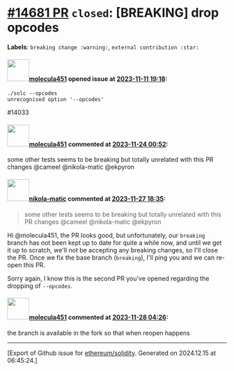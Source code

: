 # [\#14681 PR](https://github.com/ethereum/solidity/pull/14681) `closed`: [BREAKING] drop opcodes
**Labels**: `breaking change :warning:`, `external contribution :star:`


#### <img src="https://avatars.githubusercontent.com/u/41552663?u=63a08ff398d55cdb397822cfe0ca310953392e9d&v=4" width="50">[molecula451](https://github.com/molecula451) opened issue at [2023-11-11 19:18](https://github.com/ethereum/solidity/pull/14681):

```
./solc --opcodes
unrecognised option '--opcodes'
```

#14033 

#### <img src="https://avatars.githubusercontent.com/u/41552663?u=63a08ff398d55cdb397822cfe0ca310953392e9d&v=4" width="50">[molecula451](https://github.com/molecula451) commented at [2023-11-24 00:52](https://github.com/ethereum/solidity/pull/14681#issuecomment-1825029730):

some other tests seems to be breaking but totally unrelated with this PR changes @cameel  @nikola-matic @ekpyron

#### <img src="https://avatars.githubusercontent.com/u/4415530?u=dc3db70e8fbd03f92ca81ee173d57774ce61084d&v=4" width="50">[nikola-matic](https://github.com/nikola-matic) commented at [2023-11-27 18:35](https://github.com/ethereum/solidity/pull/14681#issuecomment-1828401906):

> some other tests seems to be breaking but totally unrelated with this PR changes @cameel @nikola-matic @ekpyron

Hi @molecula451, the PR looks good, but unfortunately, our `breaking` branch has not been kept up to date for quite a while now, and until we get it up to scratch, we'll not be accepting any breaking changes, so I'll close the PR. Once we fix the base branch (`breaking`), I'll ping you and we can re-open this PR.

Sorry again, I know this is the second PR you've opened regarding the dropping of `--opcodes`.

#### <img src="https://avatars.githubusercontent.com/u/41552663?u=63a08ff398d55cdb397822cfe0ca310953392e9d&v=4" width="50">[molecula451](https://github.com/molecula451) commented at [2023-11-28 04:26](https://github.com/ethereum/solidity/pull/14681#issuecomment-1829050826):

the branch is available in the fork so that when reopen happens


-------------------------------------------------------------------------------



[Export of Github issue for [ethereum/solidity](https://github.com/ethereum/solidity). Generated on 2024.12.15 at 06:45:24.]
